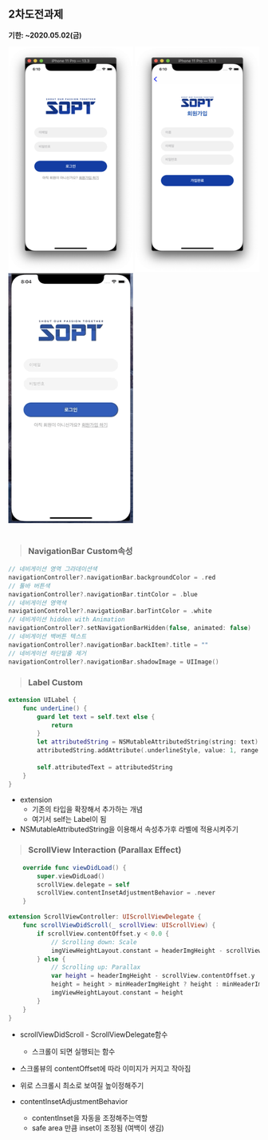 ## 2차도전과제 

__기한: ~2020.05.02(금)__

<div>
<img src="../READMEImg/2차과제2_1.png" width="250" height="450">
<img src="../READMEImg/2차과제2_2.png" width="250" height="450">
<img src="../READMEImg/2차과제2_3.gif" width="250" height="500">
</div>
<br>

> ### NavigationBar Custom속성
``` swift 
// 네비게이션 영역 그라데이션색
navigationController?.navigationBar.backgroundColor = .red
// 툴바 버튼색
navigationController?.navigationBar.tintColor = .blue
// 네비게이션 영역색
navigationController?.navigationBar.barTintColor = .white
// 네비게이션 hidden with Animation
navigationController?.setNavigationBarHidden(false, animated: false)
// 네비게이션 백버튼 텍스트
navigationController?.navigationBar.backItem?.title = ""
// 네비게이션 하단밑줄 제거
navigationController?.navigationBar.shadowImage = UIImage()
```

> ### Label Custom
``` swift 
extension UILabel {
    func underLine() {
        guard let text = self.text else {
            return
        }
        let attributedString = NSMutableAttributedString(string: text)
        attributedString.addAttribute(.underlineStyle, value: 1, range: (text as NSString).range(of: text))
        
        self.attributedText = attributedString
    }
}
```

* extension
  * 기존의 타입을 확장해서 추가하는 개념
  * 여기서 self는 Label이 됨
* NSMutableAttributedString을 이용해서 속성추가후 라벨에 적용시켜주기


> ### ScrollView Interaction (Parallax Effect)

``` swift 
    override func viewDidLoad() {
        super.viewDidLoad()
        scrollView.delegate = self
        scrollView.contentInsetAdjustmentBehavior = .never
    }
```

``` swift 
extension ScrollViewController: UIScrollViewDelegate {
    func scrollViewDidScroll(_ scrollView: UIScrollView) {
        if scrollView.contentOffset.y < 0.0 {
            // Scrolling down: Scale
            imgViewHeightLayout.constant = headerImgHeight - scrollView.contentOffset.y
        } else {
            // Scrolling up: Parallax
            var height = headerImgHeight - scrollView.contentOffset.y
            height = height > minHeaderImgHeight ? height : minHeaderImgHeight
            imgViewHeightLayout.constant = height
        }
    }
}
```

* scrollViewDidScroll - ScrollViewDelegate함수
  * 스크롤이 되면 실행되는 함수
* 스크롤뷰의 contentOffset에 따라 이미지가 커지고 작아짐
* 위로 스크롤시 최소로 보여질 높이정해주기

* contentInsetAdjustmentBehavior
	* contentInset을 자동을 조정해주는역할
	* safe area 만큼 inset이 조정됨 (여백이 생김)

</br>

</br>
